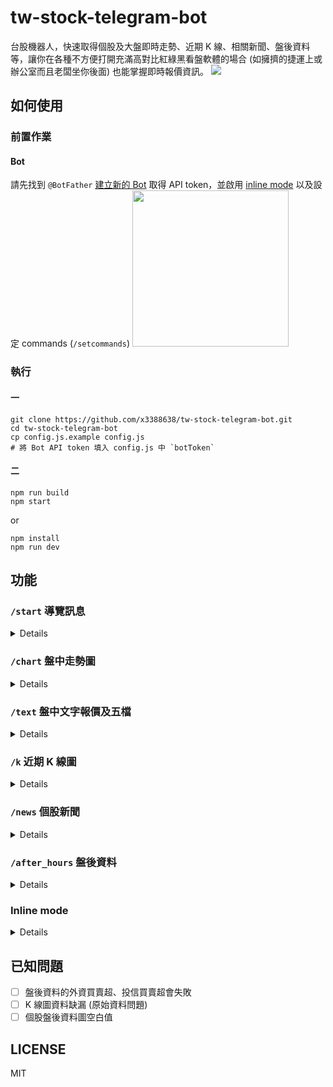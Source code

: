 # tw-stock-telegram-bot
台股機器人，快速取得個股及大盤即時走勢、近期 K 線、相關新聞、盤後資料等，讓你在各種不方便打開充滿高對比紅綠黑看盤軟體的場合 (如擁擠的捷運上或辦公室而且老闆坐你後面) 也能掌握即時報價資訊。
![](https://gist.githubusercontent.com/x3388638/82e341b43990c7851c9438dfdec43e3b/raw/7de5bf604e5f01d76febe5f668088c2a4518ff1c/tstb-1.png)

## 如何使用
### 前置作業
#### Bot
請先找到 `@BotFather` [建立新的 Bot](https://core.telegram.org/bots#6-botfather) 取得 API token，並啟用 [inline mode](https://core.telegram.org/bots/inline) 以及設定 commands (`/setcommands`)
<img src="https://gist.githubusercontent.com/x3388638/82e341b43990c7851c9438dfdec43e3b/raw/7de5bf604e5f01d76febe5f668088c2a4518ff1c/tstb-2.png" width="250" />

### 執行
#### 一
```
git clone https://github.com/x3388638/tw-stock-telegram-bot.git
cd tw-stock-telegram-bot
cp config.js.example config.js
# 將 Bot API token 填入 config.js 中 `botToken`
```

#### 二
```
npm run build
npm start
```
or
```
npm install
npm run dev
```

## 功能
### `/start` 導覽訊息
<details>
 <img src="https://gist.githubusercontent.com/x3388638/82e341b43990c7851c9438dfdec43e3b/raw/1bcfd58e76649350744ea1b6b32e78a470b239d2/tstb-3.jpg" width="350" />
</details>

### `/chart` 盤中走勢圖
<details>
<p><code>/chart ${stockId}</code> 查詢個股</p>
<img src="https://gist.githubusercontent.com/x3388638/82e341b43990c7851c9438dfdec43e3b/raw/1bcfd58e76649350744ea1b6b32e78a470b239d2/tstb-4.jpg" width="350" />

<p><code>/chart_tse</code> 查詢上市指數</p>
<img src="https://gist.githubusercontent.com/x3388638/82e341b43990c7851c9438dfdec43e3b/raw/1bcfd58e76649350744ea1b6b32e78a470b239d2/tstb-5.jpg" width="350" />

<p><code>/chart_toc</code> 查詢櫃買指數</p>
<img src="https://gist.githubusercontent.com/x3388638/82e341b43990c7851c9438dfdec43e3b/raw/1bcfd58e76649350744ea1b6b32e78a470b239d2/tstb-6.jpg" width="350" />
</details>

### `/text` 盤中文字報價及五檔
<details>
<p><code>/text ${stockId}</code> 查詢個股</p>
<img src="https://gist.githubusercontent.com/x3388638/82e341b43990c7851c9438dfdec43e3b/raw/1bcfd58e76649350744ea1b6b32e78a470b239d2/tstb-7.jpg" width="350" />

<p><code>/text_tse</code> 查詢上市指數</p>
<img src="https://gist.githubusercontent.com/x3388638/82e341b43990c7851c9438dfdec43e3b/raw/1bcfd58e76649350744ea1b6b32e78a470b239d2/tstb-8.jpg" width="350" />

<p><code>/text_otc</code> 查詢櫃買指數</p>
<img src="https://gist.githubusercontent.com/x3388638/82e341b43990c7851c9438dfdec43e3b/raw/1bcfd58e76649350744ea1b6b32e78a470b239d2/tstb-9.jpg" width="350" />
</details>

### `/k` 近期 K 線圖
<details>
<p><code>/k ${stockId}</code> 查詢個股</p>
<img src="https://gist.githubusercontent.com/x3388638/82e341b43990c7851c9438dfdec43e3b/raw/113f34ff1732b8ee8e438d573cd06db185cc3b1f/tstb-10.jpg" width="350" />

<p><code>/k_tse</code> 查詢上市指數</p>
<img src="https://gist.githubusercontent.com/x3388638/82e341b43990c7851c9438dfdec43e3b/raw/113f34ff1732b8ee8e438d573cd06db185cc3b1f/tstb-11.jpg" width="350" />

<p><code>/k_otc</code> 查詢櫃買指數</p>
<img src="https://gist.githubusercontent.com/x3388638/82e341b43990c7851c9438dfdec43e3b/raw/113f34ff1732b8ee8e438d573cd06db185cc3b1f/tstb-12.jpg" width="350" />
</details>

### `/news` 個股新聞
<details>
 <img src="https://gist.githubusercontent.com/x3388638/82e341b43990c7851c9438dfdec43e3b/raw/113f34ff1732b8ee8e438d573cd06db185cc3b1f/tstb-13.jpg" width="350" />
</details>

### `/after_hours` 盤後資料
<details>
<p><code>/after_hours ${stockId}</code> 查詢個股盤後資料</p>
<img src="https://gist.githubusercontent.com/x3388638/82e341b43990c7851c9438dfdec43e3b/raw/b708a1b02ff439069b76837876b9d7ccce499ee5/tstb-19.jpg" width="350" />

<p><code>/after_hours</code> 查詢其他盤後資料</p>
<img src="https://gist.githubusercontent.com/x3388638/82e341b43990c7851c9438dfdec43e3b/raw/113f34ff1732b8ee8e438d573cd06db185cc3b1f/tstb-14.jpg" width="350" />
</details>

### Inline mode
<details>
<p><img src="https://gist.githubusercontent.com/x3388638/82e341b43990c7851c9438dfdec43e3b/raw/113f34ff1732b8ee8e438d573cd06db185cc3b1f/tstb-15.jpg" width="350" /></p>
<p><img src="https://gist.githubusercontent.com/x3388638/82e341b43990c7851c9438dfdec43e3b/raw/113f34ff1732b8ee8e438d573cd06db185cc3b1f/tstb-16.jpg" width="350" /></p>
<p><img src="https://gist.githubusercontent.com/x3388638/82e341b43990c7851c9438dfdec43e3b/raw/113f34ff1732b8ee8e438d573cd06db185cc3b1f/tstb-17.jpg" width="350" /></p>
<p><img src="https://gist.githubusercontent.com/x3388638/82e341b43990c7851c9438dfdec43e3b/raw/113f34ff1732b8ee8e438d573cd06db185cc3b1f/tstb-18.jpg" width="350" /></p>
</details>

## 已知問題
- [ ] 盤後資料的外資買賣超、投信買賣超會失敗
- [ ] K 線圖資料缺漏 (原始資料問題)
- [ ] 個股盤後資料圖空白值

## LICENSE
MIT
